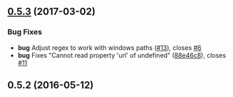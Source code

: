 <a name="0.5.3"></a>
## [0.5.3](https://github.com/dbankier/vscode-gist/compare/v0.5.2...v0.5.3) (2017-03-02)

### Bug Fixes

* **bug** Adjust regex to work with windows paths ([#13](https://github.com/dbankier/vscode-gist/pull/13)), closes [#6](https://github.com/dbankier/vscode-gist/issues/6)
* **bug** Fixes "Cannot read property 'url' of undefined" ([88e46c8](https://github.com/dbankier/vscode-gist/commit/88e46c83b6e2decacd28dda4becf1052bc793fb7)), closes [#11](https://github.com/dbankier/vscode-gist/issues/11)

<a name="0.5.2"></a>
## 0.5.2 (2016-05-12)



